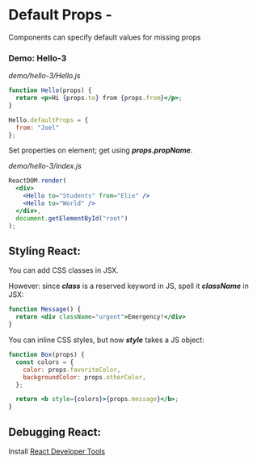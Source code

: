 # Default Props -

Components can specify default values for missing props

### Demo: Hello-3
_demo/hello-3/Hello.js_
```jsx
function Hello(props) {
  return <p>Hi {props.to} from {props.from}</p>;
}

Hello.defaultProps = {
  from: "Joel"
};
```

Set properties on element; get using ***props.propName***.

_demo/hello-3/index.js_
```jsx
ReactDOM.render(
  <div>
    <Hello to="Students" from="Elie" />
    <Hello to="World" />
  </div>,
  document.getElementById("root")
);
```

## Styling React:

You can add CSS classes in JSX.

However: since ***class*** is a reserved keyword in JS, spell it ***className*** in JSX:
```jsx
function Message() {
  return <div className="urgent">Emergency!</div>
}
```

You can inline CSS styles, but now ***style*** takes a JS object:
```jsx
function Box(props) {
  const colors = {
    color: props.favoriteColor,
    backgroundColor: props.otherColor,
  };

  return <b style={colors}>{props.message}</b>;
}
```

## Debugging React:

Install [React Developer Tools](https://chrome.google.com/webstore/detail/react-developer-tools/fmkadmapgofadopljbjfkapdkoienihi?hl=en)